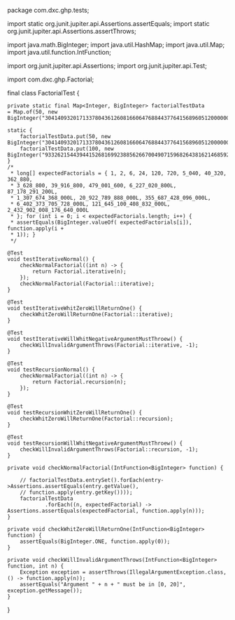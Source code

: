 package com.dxc.ghp.tests;

import static org.junit.jupiter.api.Assertions.assertEquals;
import static org.junit.jupiter.api.Assertions.assertThrows;

import java.math.BigInteger;
import java.util.HashMap;
import java.util.Map;
import java.util.function.IntFunction;

import org.junit.jupiter.api.Assertions;
import org.junit.jupiter.api.Test;

import com.dxc.ghp.Factorial;

final class FactorialTest {

	private static final Map<Integer, BigInteger> factorialTestData 
	= Map.of(50, new BigInteger("30414093201713378043612608166064768844377641568960512000000000000"));
	
	static {
		factorialTestData.put(50, new BigInteger("30414093201713378043612608166064768844377641568960512000000000000"));
		factorialTestData.put(100, new BigInteger("93326215443944152681699238856266700490715968264381621468592963895217599993229915608941463976156518286253697920827223758251185210916864000000000000000000000000"));
	}
	/*
	 * long[] expectedFactorials = { 1, 2, 6, 24, 120, 720, 5_040, 40_320, 362_880,
	 * 3_628_800, 39_916_800, 479_001_600, 6_227_020_800L, 87_178_291_200L,
	 * 1_307_674_368_000L, 20_922_789_888_000L, 355_687_428_096_000L,
	 * 6_402_373_705_728_000L, 121_645_100_408_832_000L, 2_432_902_008_176_640_000L
	 * }; for (int i = 0; i < expectedFactorials.length; i++) {
	 * assertEquals(BigInteger.valueOf( expectedFactorials[i]), function.apply(i +
	 * 1)); }
	 */

	@Test
	void testIterativeNormal() {
		checkNormalFactorial((int n) -> {
			return Factorial.iterative(n);
		});
		checkNormalFactorial(Factorial::iterative);
	}

	@Test
	void testIterativeWhitZeroWillReturnOne() {
		checkWhitZeroWillReturnOne(Factorial::iterative);
	}

	@Test
	void testIterativeWillWhitNegativeArgumentMustThroew() {
		checkWillInvalidArgumentThrows(Factorial::iterative, -1);
	}

	@Test
	void testRecursionNormal() {
		checkNormalFactorial((int n) -> {
			return Factorial.recursion(n);
		});
	}

	@Test
	void testRecursionWhitZeroWillReturnOne() {
		checkWhitZeroWillReturnOne(Factorial::recursion);
	}

	@Test
	void testRecursionWillWhitNegativeArgumentMustThroew() {
		checkWillInvalidArgumentThrows(Factorial::recursion, -1);
	}

	private void checkNormalFactorial(IntFunction<BigInteger> function) {

		// factorialTestData.entrySet().forEach(entry->Assertions.assertEquals(entry.getValue(),
		// function.apply(entry.getKey())));
		factorialTestData
				.forEach((n, expectedFactorial) -> Assertions.assertEquals(expectedFactorial, function.apply(n)));
	}

	private void checkWhitZeroWillReturnOne(IntFunction<BigInteger> function) {
		assertEquals(BigInteger.ONE, function.apply(0));
	}

	private void checkWillInvalidArgumentThrows(IntFunction<BigInteger> function, int n) {
		Exception exception = assertThrows(IllegalArgumentException.class, () -> function.apply(n));
		assertEquals("Argument " + n + " must be in [0, 20]", exception.getMessage());
	}
}
